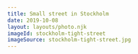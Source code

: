 ```yaml
---
title: Small street in Stockholm
date: 2019-10-08
layout: layouts/photo.njk
imageId: stockholm-tight-street
imageSource: stockholm-tight-street.jpg
---
```

